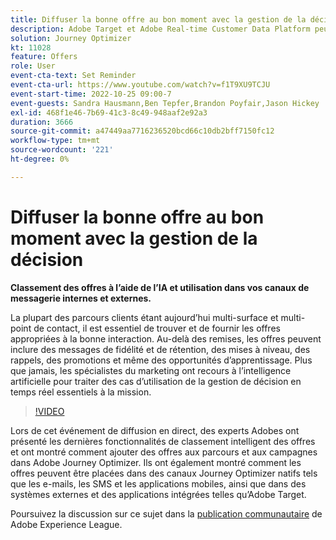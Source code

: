 ```yaml
---
title: Diffuser la bonne offre au bon moment avec la gestion de la décision
description: Adobe Target et Adobe Real-time Customer Data Platform peuvent être intégrés pour offrir une expérience client plus personnalisée. Dans cet événement livestream, découvrez comment l’intégration de ces deux plateformes peut aider les entreprises à collecter des données en temps réel, puis à créer et tester des expériences ciblées. Découvrez le processus de bout en bout de cette puissante fonctionnalité dans une démonstration en direct.
solution: Journey Optimizer
kt: 11028
feature: Offers
role: User
event-cta-text: Set Reminder
event-cta-url: https://www.youtube.com/watch?v=f1T9XU9TCJU
event-start-time: 2022-10-25 09:00-7
event-guests: Sandra Hausmann,Ben Tepfer,Brandon Poyfair,Jason Hickey
exl-id: 468f1e46-7b69-41c3-8c49-948aaf2e92a3
duration: 3666
source-git-commit: a47449aa7716236520bcd66c10db2bff7150fc12
workflow-type: tm+mt
source-wordcount: '221'
ht-degree: 0%

---
```


# Diffuser la bonne offre au bon moment avec la gestion de la décision

**Classement des offres à l’aide de l’IA et utilisation dans vos canaux de messagerie internes et externes.**

La plupart des parcours clients étant aujourd’hui multi-surface et multi-point de contact, il est essentiel de trouver et de fournir les offres appropriées à la bonne interaction. Au-delà des remises, les offres peuvent inclure des messages de fidélité et de rétention, des mises à niveau, des rappels, des promotions et même des opportunités d’apprentissage. Plus que jamais, les spécialistes du marketing ont recours à l’intelligence artificielle pour traiter des cas d’utilisation de la gestion de décision en temps réel essentiels à la mission.

>[!VIDEO](https://video.tv.adobe.com/v/3410560/?quality=12&learn=on)

Lors de cet événement de diffusion en direct, des experts Adobes ont présenté les dernières fonctionnalités de classement intelligent des offres et ont montré comment ajouter des offres aux parcours et aux campagnes dans Adobe Journey Optimizer.  Ils ont également montré comment les offres peuvent être placées dans des canaux Journey Optimizer natifs tels que les e-mails, les SMS et les applications mobiles, ainsi que dans des systèmes externes et des applications intégrées telles qu’Adobe Target.

Poursuivez la discussion sur ce sujet dans la [publication communautaire](https://experienceleaguecommunities.adobe.com/t5/journey-optimizer-discussions/experience-league-live-post-session-discussion-deliver-the-right/m-p/554802?profile.language=fr#M55) de Adobe Experience League.
